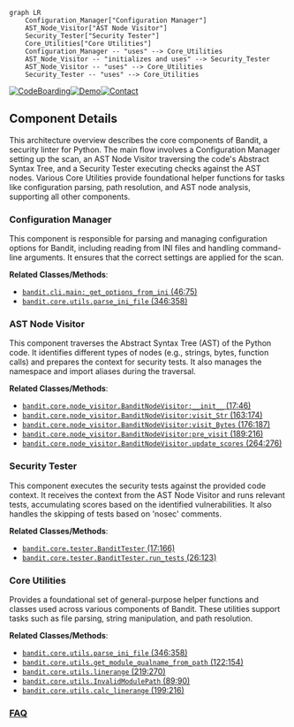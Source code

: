 ```mermaid
graph LR
    Configuration_Manager["Configuration Manager"]
    AST_Node_Visitor["AST Node Visitor"]
    Security_Tester["Security Tester"]
    Core_Utilities["Core Utilities"]
    Configuration_Manager -- "uses" --> Core_Utilities
    AST_Node_Visitor -- "initializes and uses" --> Security_Tester
    AST_Node_Visitor -- "uses" --> Core_Utilities
    Security_Tester -- "uses" --> Core_Utilities
```
[![CodeBoarding](https://img.shields.io/badge/Generated%20by-CodeBoarding-9cf?style=flat-square)](https://github.com/CodeBoarding/GeneratedOnBoardings)[![Demo](https://img.shields.io/badge/Try%20our-Demo-blue?style=flat-square)](https://www.codeboarding.org/demo)[![Contact](https://img.shields.io/badge/Contact%20us%20-%20contact@codeboarding.org-lightgrey?style=flat-square)](mailto:contact@codeboarding.org)

## Component Details

This architecture overview describes the core components of Bandit, a security linter for Python. The main flow involves a Configuration Manager setting up the scan, an AST Node Visitor traversing the code's Abstract Syntax Tree, and a Security Tester executing checks against the AST nodes. Various Core Utilities provide foundational helper functions for tasks like configuration parsing, path resolution, and AST node analysis, supporting all other components.

### Configuration Manager
This component is responsible for parsing and managing configuration options for Bandit, including reading from INI files and handling command-line arguments. It ensures that the correct settings are applied for the scan.


**Related Classes/Methods**:

- <a href="https://github.com/PyCQA/bandit/blob/master/bandit/cli/main.py#L46-L75" target="_blank" rel="noopener noreferrer">`bandit.cli.main:_get_options_from_ini` (46:75)</a>
- <a href="https://github.com/PyCQA/bandit/blob/master/bandit/core/utils.py#L346-L358" target="_blank" rel="noopener noreferrer">`bandit.core.utils.parse_ini_file` (346:358)</a>


### AST Node Visitor
This component traverses the Abstract Syntax Tree (AST) of the Python code. It identifies different types of nodes (e.g., strings, bytes, function calls) and prepares the context for security tests. It also manages the namespace and import aliases during the traversal.


**Related Classes/Methods**:

- <a href="https://github.com/PyCQA/bandit/blob/master/bandit/core/node_visitor.py#L17-L46" target="_blank" rel="noopener noreferrer">`bandit.core.node_visitor.BanditNodeVisitor:__init__` (17:46)</a>
- <a href="https://github.com/PyCQA/bandit/blob/master/bandit/core/node_visitor.py#L163-L174" target="_blank" rel="noopener noreferrer">`bandit.core.node_visitor.BanditNodeVisitor:visit_Str` (163:174)</a>
- <a href="https://github.com/PyCQA/bandit/blob/master/bandit/core/node_visitor.py#L176-L187" target="_blank" rel="noopener noreferrer">`bandit.core.node_visitor.BanditNodeVisitor:visit_Bytes` (176:187)</a>
- <a href="https://github.com/PyCQA/bandit/blob/master/bandit/core/node_visitor.py#L189-L216" target="_blank" rel="noopener noreferrer">`bandit.core.node_visitor.BanditNodeVisitor:pre_visit` (189:216)</a>
- <a href="https://github.com/PyCQA/bandit/blob/master/bandit/core/node_visitor.py#L264-L276" target="_blank" rel="noopener noreferrer">`bandit.core.node_visitor.BanditNodeVisitor.update_scores` (264:276)</a>


### Security Tester
This component executes the security tests against the provided code context. It receives the context from the AST Node Visitor and runs relevant tests, accumulating scores based on the identified vulnerabilities. It also handles the skipping of tests based on 'nosec' comments.


**Related Classes/Methods**:

- <a href="https://github.com/PyCQA/bandit/blob/master/bandit/core/tester.py#L17-L166" target="_blank" rel="noopener noreferrer">`bandit.core.tester.BanditTester` (17:166)</a>
- <a href="https://github.com/PyCQA/bandit/blob/master/bandit/core/tester.py#L26-L123" target="_blank" rel="noopener noreferrer">`bandit.core.tester.BanditTester.run_tests` (26:123)</a>


### Core Utilities
Provides a foundational set of general-purpose helper functions and classes used across various components of Bandit. These utilities support tasks such as file parsing, string manipulation, and path resolution.


**Related Classes/Methods**:

- <a href="https://github.com/PyCQA/bandit/blob/master/bandit/core/utils.py#L346-L358" target="_blank" rel="noopener noreferrer">`bandit.core.utils.parse_ini_file` (346:358)</a>
- <a href="https://github.com/PyCQA/bandit/blob/master/bandit/core/utils.py#L122-L154" target="_blank" rel="noopener noreferrer">`bandit.core.utils.get_module_qualname_from_path` (122:154)</a>
- <a href="https://github.com/PyCQA/bandit/blob/master/bandit/core/utils.py#L219-L270" target="_blank" rel="noopener noreferrer">`bandit.core.utils.linerange` (219:270)</a>
- <a href="https://github.com/PyCQA/bandit/blob/master/bandit/core/utils.py#L89-L90" target="_blank" rel="noopener noreferrer">`bandit.core.utils.InvalidModulePath` (89:90)</a>
- <a href="https://github.com/PyCQA/bandit/blob/master/bandit/core/utils.py#L199-L216" target="_blank" rel="noopener noreferrer">`bandit.core.utils.calc_linerange` (199:216)</a>




### [FAQ](https://github.com/CodeBoarding/GeneratedOnBoardings/tree/main?tab=readme-ov-file#faq)